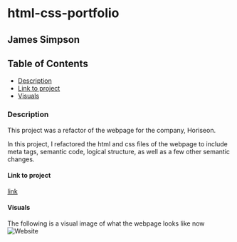 # html-css-portfolio

## James Simpson

## Table of Contents
- [Description](#description)
- [Link to project](#link-to-project)
- [Visuals](#visuals)

### Description
This project was a refactor of the webpage for the company, Horiseon.

In this project, I refactored the html and css files of the webpage to include meta tags, semantic code, logical structure, as well as a few other semantic changes. 

#### Link to project
[link]()

#### Visuals
The following is a visual image of what the webpage looks like now
![Website]()
